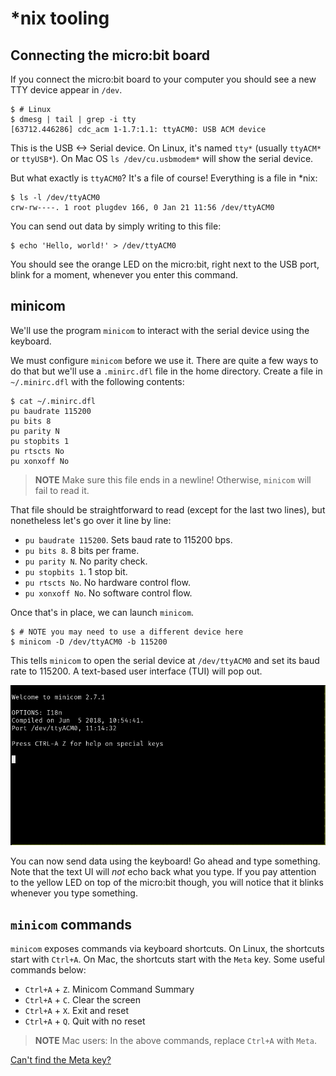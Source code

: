 # \*nix tooling

## Connecting the micro:bit board

If you connect the micro:bit board to your computer you
should see a new TTY device appear in `/dev`.

``` console
$ # Linux
$ dmesg | tail | grep -i tty
[63712.446286] cdc_acm 1-1.7:1.1: ttyACM0: USB ACM device
```

This is the USB <-> Serial device. On Linux, it's named `tty*` (usually
`ttyACM*` or `ttyUSB*`).
On Mac OS `ls /dev/cu.usbmodem*` will show the serial device.

But what exactly is `ttyACM0`? It's a file of course!
Everything is a file in \*nix:

```
$ ls -l /dev/ttyACM0
crw-rw----. 1 root plugdev 166, 0 Jan 21 11:56 /dev/ttyACM0
```

You can send out data by simply writing to this file:

``` console
$ echo 'Hello, world!' > /dev/ttyACM0
```

You should see the orange LED on the micro:bit, right next to the USB port, blink for a moment,
whenever you enter this command.

## minicom

We'll use the program `minicom` to interact with the serial device using the keyboard.

We must configure `minicom` before we use it. There are quite a few ways to do that but we'll use a
`.minirc.dfl` file in the home directory. Create a file in `~/.minirc.dfl` with the following
contents:

``` console
$ cat ~/.minirc.dfl
pu baudrate 115200
pu bits 8
pu parity N
pu stopbits 1
pu rtscts No
pu xonxoff No
```

> **NOTE** Make sure this file ends in a newline! Otherwise, `minicom` will fail to read it.

That file should be straightforward to read (except for the last two lines), but nonetheless let's
go over it line by line:

- `pu baudrate 115200`. Sets baud rate to 115200 bps.
- `pu bits 8`. 8 bits per frame.
- `pu parity N`. No parity check.
- `pu stopbits 1`. 1 stop bit.
- `pu rtscts No`. No hardware control flow.
- `pu xonxoff No`. No software control flow.

Once that's in place, we can launch `minicom`.

``` console
$ # NOTE you may need to use a different device here
$ minicom -D /dev/ttyACM0 -b 115200
```

This tells `minicom` to open the serial device at `/dev/ttyACM0` and set its
baud rate to 115200. A text-based user interface (TUI) will pop out.

<p align="center">
<img title="minicom" src="../assets/minicom.png">
</p>

You can now send data using the keyboard! Go ahead and type something. Note that
the text UI will *not* echo back what you type. If you pay attention to the yellow LED
on top of the micro:bit though, you will notice that it blinks whenever you type something.

## `minicom` commands

`minicom` exposes commands via keyboard shortcuts. On Linux, the shortcuts start with `Ctrl+A`. On
Mac, the shortcuts start with the `Meta` key. Some useful commands below:

- `Ctrl+A` + `Z`. Minicom Command Summary
- `Ctrl+A` + `C`. Clear the screen
- `Ctrl+A` + `X`. Exit and reset
- `Ctrl+A` + `Q`. Quit with no reset

> **NOTE** Mac users: In the above commands, replace `Ctrl+A` with `Meta`.

[Can't find the Meta key?](minicom-on-macos.md)
